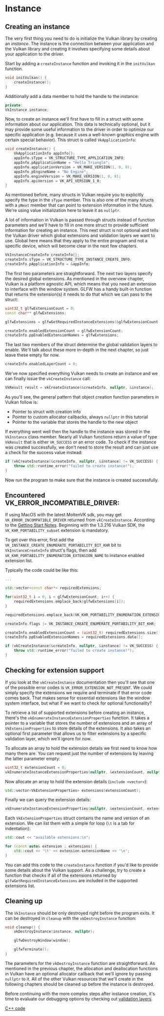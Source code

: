 # Instance

## Creating an instance

The very first thing you need to do is initialize the Vulkan library by creating
an *instance*. The instance is the connection between your application and the
Vulkan library and creating it involves specifying some details about your
application to the driver.

Start by adding a `createInstance` function and invoking it in the
`initVulkan` function.

```c++
void initVulkan() {
    createInstance();
}
```

Additionally add a data member to hold the handle to the instance:

```c++
private:
VkInstance instance;
```

Now, to create an instance we'll first have to fill in a struct with some
information about our application. This data is technically optional, but it may
provide some useful information to the driver in order to optimize our specific
application (e.g. because it uses a well-known graphics engine with
certain special behavior). This struct is called `VkApplicationInfo`:

```c++
void createInstance() {
    VkApplicationInfo appInfo{};
    appInfo.sType = VK_STRUCTURE_TYPE_APPLICATION_INFO;
    appInfo.pApplicationName = "Hello Triangle";
    appInfo.applicationVersion = VK_MAKE_VERSION(1, 0, 0);
    appInfo.pEngineName = "No Engine";
    appInfo.engineVersion = VK_MAKE_VERSION(1, 0, 0);
    appInfo.apiVersion = VK_API_VERSION_1_0;
}
```

As mentioned before, many structs in Vulkan require you to explicitly specify
the type in the `sType` member. This is also one of the many structs with a
`pNext` member that can point to extension information in the future. We're
using value initialization here to leave it as `nullptr`.

A lot of information in Vulkan is passed through structs instead of function
parameters and we'll have to fill in one more struct to provide sufficient
information for creating an instance. This next struct is not optional and tells
the Vulkan driver which global extensions and validation layers we want to use.
Global here means that they apply to the entire program and not a specific
device, which will become clear in the next few chapters.

```c++
VkInstanceCreateInfo createInfo{};
createInfo.sType = VK_STRUCTURE_TYPE_INSTANCE_CREATE_INFO;
createInfo.pApplicationInfo = &appInfo;
```

The first two parameters are straightforward. The next two layers specify the
desired global extensions. As mentioned in the overview chapter, Vulkan is a
platform agnostic API, which means that you need an extension to interface with
the window system. GLFW has a handy built-in function that returns the
extension(s) it needs to do that which we can pass to the struct:

```c++
uint32_t glfwExtensionCount = 0;
const char** glfwExtensions;

glfwExtensions = glfwGetRequiredInstanceExtensions(&glfwExtensionCount);

createInfo.enabledExtensionCount = glfwExtensionCount;
createInfo.ppEnabledExtensionNames = glfwExtensions;
```

The last two members of the struct determine the global validation layers to
enable. We'll talk about these more in-depth in the next chapter, so just leave
these empty for now.

```c++
createInfo.enabledLayerCount = 0;
```

We've now specified everything Vulkan needs to create an instance and we can
finally issue the `vkCreateInstance` call:

```c++
VkResult result = vkCreateInstance(&createInfo, nullptr, &instance);
```

As you'll see, the general pattern that object creation function parameters in
Vulkan follow is:

* Pointer to struct with creation info
* Pointer to custom allocator callbacks, always `nullptr` in this tutorial
* Pointer to the variable that stores the handle to the new object

If everything went well then the handle to the instance was stored in the
`VkInstance` class member. Nearly all Vulkan functions return a value of type
`VkResult` that is either `VK_SUCCESS` or an error code. To check if the
instance was created successfully, we don't need to store the result and can
just use a check for the success value instead:

```c++
if (vkCreateInstance(&createInfo, nullptr, &instance) != VK_SUCCESS) {
    throw std::runtime_error("failed to create instance!");
}
```

Now run the program to make sure that the instance is created successfully.

## Encountered VK_ERROR_INCOMPATIBLE_DRIVER:
If using MacOS with the latest MoltenVK sdk, you may get `VK_ERROR_INCOMPATIBLE_DRIVER`
returned from `vkCreateInstance`. According to the [Getting Start Notes](https://vulkan.lunarg.com/doc/sdk/1.3.216.0/mac/getting_started.html). Beginning with the 1.3.216 Vulkan SDK, the `VK_KHR_PORTABILITY_subset`
extension is mandatory.

To get over this error, first add the `VK_INSTANCE_CREATE_ENUMERATE_PORTABILITY_BIT_KHR` bit
to `VkInstanceCreateInfo` struct's flags, then add `VK_KHR_PORTABILITY_ENUMERATION_EXTENSION_NAME`
to instance enabled extension list.

Typically the code could be like this:
```c++
...

std::vector<const char*> requiredExtensions;

for(uint32_t i = 0; i < glfwExtensionCount; i++) {
    requiredExtensions.emplace_back(glfwExtensions[i]);
}

requiredExtensions.emplace_back(VK_KHR_PORTABILITY_ENUMERATION_EXTENSION_NAME);

createInfo.flags |= VK_INSTANCE_CREATE_ENUMERATE_PORTABILITY_BIT_KHR;

createInfo.enabledExtensionCount = (uint32_t) requiredExtensions.size();
createInfo.ppEnabledExtensionNames = requiredExtensions.data();

if (vkCreateInstance(&createInfo, nullptr, &instance) != VK_SUCCESS) {
    throw std::runtime_error("failed to create instance!");
}
```

## Checking for extension support

If you look at the `vkCreateInstance` documentation then you'll see that one of
the possible error codes is `VK_ERROR_EXTENSION_NOT_PRESENT`. We could simply
specify the extensions we require and terminate if that error code comes back.
That makes sense for essential extensions like the window system interface, but
what if we want to check for optional functionality?

To retrieve a list of supported extensions before creating an instance, there's
the `vkEnumerateInstanceExtensionProperties` function. It takes a pointer to a
variable that stores the number of extensions and an array of
`VkExtensionProperties` to store details of the extensions. It also takes an
optional first parameter that allows us to filter extensions by a specific
validation layer, which we'll ignore for now.

To allocate an array to hold the extension details we first need to know how
many there are. You can request just the number of extensions by leaving the
latter parameter empty:

```c++
uint32_t extensionCount = 0;
vkEnumerateInstanceExtensionProperties(nullptr, &extensionCount, nullptr);
```

Now allocate an array to hold the extension details (`include <vector>`):

```c++
std::vector<VkExtensionProperties> extensions(extensionCount);
```

Finally we can query the extension details:

```c++
vkEnumerateInstanceExtensionProperties(nullptr, &extensionCount, extensions.data());
```

Each `VkExtensionProperties` struct contains the name and version of an
extension. We can list them with a simple for loop (`\t` is a tab for
indentation):

```c++
std::cout << "available extensions:\n";

for (const auto& extension : extensions) {
    std::cout << '\t' << extension.extensionName << '\n';
}
```

You can add this code to the `createInstance` function if you'd like to provide
some details about the Vulkan support. As a challenge, try to create a function
that checks if all of the extensions returned by
`glfwGetRequiredInstanceExtensions` are included in the supported extensions
list.

## Cleaning up

The `VkInstance` should be only destroyed right before the program exits. It can
be destroyed in `cleanup` with the `vkDestroyInstance` function:

```c++
void cleanup() {
    vkDestroyInstance(instance, nullptr);

    glfwDestroyWindow(window);

    glfwTerminate();
}
```

The parameters for the `vkDestroyInstance` function are straightforward. As
mentioned in the previous chapter, the allocation and deallocation functions
in Vulkan have an optional allocator callback that we'll ignore by passing
`nullptr` to it. All of the other Vulkan resources that we'll create in the
following chapters should be cleaned up before the instance is destroyed.

Before continuing with the more complex steps after instance creation, it's time
to evaluate our debugging options by checking out [validation layers](!en/Drawing_a_triangle/Setup/Validation_layers).

[C++ code](/code/01_instance_creation.cpp)
